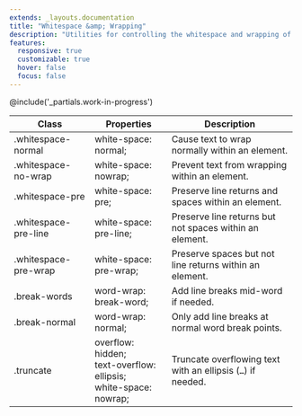 ```yaml
---
extends: _layouts.documentation
title: "Whitespace &amp; Wrapping"
description: "Utilities for controlling the whitespace and wrapping of an element."
features:
  responsive: true
  customizable: true
  hover: false
  focus: false
---
```


@include('_partials.work-in-progress')

<div class="border-t border-grey-lighter">
  <table class="w-full text-left" style="border-collapse: collapse;">
    <colgroup>
      <col class="w-1/4">
      <col class="w-1/4">
      <col>
    </colgroup>
    <thead>
      <tr>
        <th class="text-sm font-semibold text-grey-darker p-2 bg-grey-lightest">Class</th>
        <th class="text-sm font-semibold text-grey-darker p-2 bg-grey-lightest">Properties</th>
        <th class="text-sm font-semibold text-grey-darker p-2 bg-grey-lightest">Description</th>
      </tr>
    </thead>
    <tbody class="align-baseline">
      <tr>
        <td class="p-2 border-t border-smoke font-mono text-xs text-purple-dark">.whitespace-normal</td>
        <td class="p-2 border-t border-smoke font-mono text-xs text-blue-dark">white-space: normal;</td>
        <td class="p-2 border-t border-smoke text-sm text-grey-darker">Cause text to wrap normally within an element.</td>
      </tr>
      <tr>
        <td class="p-2 border-t border-smoke-light font-mono text-xs text-purple-dark">.whitespace-no-wrap</td>
        <td class="p-2 border-t border-smoke-light font-mono text-xs text-blue-dark">white-space: nowrap;</td>
        <td class="p-2 border-t border-smoke-light text-sm text-grey-darker">Prevent text from wrapping within an element.</td>
      </tr>
      <tr>
        <td class="p-2 border-t border-smoke-light font-mono text-xs text-purple-dark">.whitespace-pre</td>
        <td class="p-2 border-t border-smoke-light font-mono text-xs text-blue-dark">white-space: pre;</td>
        <td class="p-2 border-t border-smoke-light text-sm text-grey-darker">Preserve line returns and spaces within an element.</td>
      </tr>
      <tr>
        <td class="p-2 border-t border-smoke-light font-mono text-xs text-purple-dark">.whitespace-pre-line</td>
        <td class="p-2 border-t border-smoke-light font-mono text-xs text-blue-dark">white-space: pre-line;</td>
        <td class="p-2 border-t border-smoke-light text-sm text-grey-darker">Preserve line returns but not spaces within an element.</td>
      </tr>
      <tr>
        <td class="p-2 border-t border-smoke-light font-mono text-xs text-purple-dark">.whitespace-pre-wrap</td>
        <td class="p-2 border-t border-smoke-light font-mono text-xs text-blue-dark">white-space: pre-wrap;</td>
        <td class="p-2 border-t border-smoke-light text-sm text-grey-darker">Preserve spaces but not line returns within an element.</td>
      </tr>
      <tr>
        <td class="p-2 border-t border-smoke-light font-mono text-xs text-purple-dark">.break-words</td>
        <td class="p-2 border-t border-smoke-light font-mono text-xs text-blue-dark">word-wrap: break-word;</td>
        <td class="p-2 border-t border-smoke-light text-sm text-grey-darker">Add line breaks mid-word if needed.</td>
      </tr>
      <tr>
        <td class="p-2 border-t border-smoke-light font-mono text-xs text-purple-dark">.break-normal</td>
        <td class="p-2 border-t border-smoke-light font-mono text-xs text-blue-dark">word-wrap: normal;</td>
        <td class="p-2 border-t border-smoke-light text-sm text-grey-darker">Only add line breaks at normal word break points.</td>
      </tr>
      <tr>
        <td class="p-2 border-t border-smoke-light font-mono text-xs text-purple-dark">.truncate</td>
        <td class="p-2 border-t border-smoke-light font-mono text-xs text-blue-dark">
          overflow: hidden;<br>
          text-overflow: ellipsis;<br>
          white-space: nowrap;
        </td>
        <td class="p-2 border-t border-smoke-light text-sm text-grey-darker">Truncate overflowing text with an ellipsis (<code>…</code>) if needed.</td>
      </tr>
    </tbody>
  </table>
</div>
